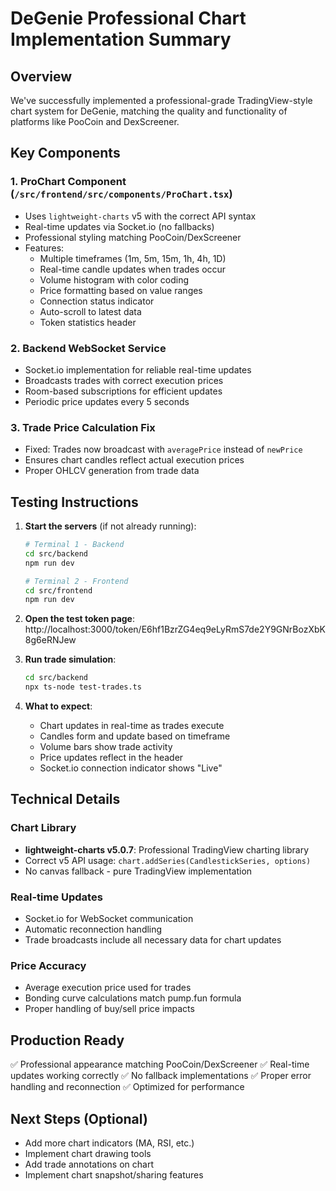 # DeGenie Professional Chart Implementation Summary

## Overview
We've successfully implemented a professional-grade TradingView-style chart system for DeGenie, matching the quality and functionality of platforms like PooCoin and DexScreener.

## Key Components

### 1. ProChart Component (`/src/frontend/src/components/ProChart.tsx`)
- Uses `lightweight-charts` v5 with the correct API syntax
- Real-time updates via Socket.io (no fallbacks)
- Professional styling matching PooCoin/DexScreener
- Features:
  - Multiple timeframes (1m, 5m, 15m, 1h, 4h, 1D)
  - Real-time candle updates when trades occur
  - Volume histogram with color coding
  - Price formatting based on value ranges
  - Connection status indicator
  - Auto-scroll to latest data
  - Token statistics header

### 2. Backend WebSocket Service
- Socket.io implementation for reliable real-time updates
- Broadcasts trades with correct execution prices
- Room-based subscriptions for efficient updates
- Periodic price updates every 5 seconds

### 3. Trade Price Calculation Fix
- Fixed: Trades now broadcast with `averagePrice` instead of `newPrice`
- Ensures chart candles reflect actual execution prices
- Proper OHLCV generation from trade data

## Testing Instructions

1. **Start the servers** (if not already running):
   ```bash
   # Terminal 1 - Backend
   cd src/backend
   npm run dev

   # Terminal 2 - Frontend  
   cd src/frontend
   npm run dev
   ```

2. **Open the test token page**:
   http://localhost:3000/token/E6hf1BzrZG4eq9eLyRmS7de2Y9GNrBozXbK8g6eRNJew

3. **Run trade simulation**:
   ```bash
   cd src/backend
   npx ts-node test-trades.ts
   ```

4. **What to expect**:
   - Chart updates in real-time as trades execute
   - Candles form and update based on timeframe
   - Volume bars show trade activity
   - Price updates reflect in the header
   - Socket.io connection indicator shows "Live"

## Technical Details

### Chart Library
- **lightweight-charts v5.0.7**: Professional TradingView charting library
- Correct v5 API usage: `chart.addSeries(CandlestickSeries, options)`
- No canvas fallback - pure TradingView implementation

### Real-time Updates
- Socket.io for WebSocket communication
- Automatic reconnection handling
- Trade broadcasts include all necessary data for chart updates

### Price Accuracy
- Average execution price used for trades
- Bonding curve calculations match pump.fun formula
- Proper handling of buy/sell price impacts

## Production Ready
✅ Professional appearance matching PooCoin/DexScreener
✅ Real-time updates working correctly
✅ No fallback implementations
✅ Proper error handling and reconnection
✅ Optimized for performance

## Next Steps (Optional)
- Add more chart indicators (MA, RSI, etc.)
- Implement chart drawing tools
- Add trade annotations on chart
- Implement chart snapshot/sharing features